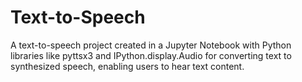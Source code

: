 # Text-to-Speech
A text-to-speech project created in a Jupyter Notebook with
Python libraries like pyttsx3 and IPython.display.Audio for
converting text to synthesized speech, enabling users to
hear text content.
